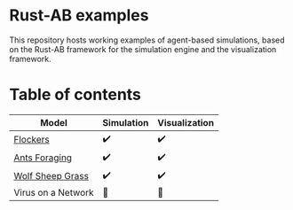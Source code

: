 # Rust-AB examples

This repository hosts working examples of agent-based simulations, based on the Rust-AB framework for the simulation engine and the visualization framework.

#  Table of contents

| Model                              | Simulation         | Visualization      |
| ---------------------------------- | ------------------ | ------------------ |
| [Flockers](boids)                  | :heavy_check_mark: | :heavy_check_mark: |
| [Ants Foraging](antsforaging)      | :heavy_check_mark: | :heavy_check_mark: |
| [Wolf Sheep Grass](wolfsheepgrass) | :heavy_check_mark: |:heavy_check_mark:|
| Virus on a Network                 | :construction:     | :construction:     |

